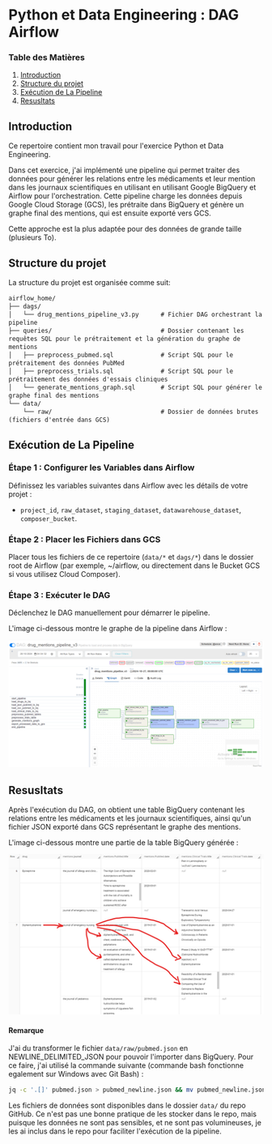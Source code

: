 # Python et Data Engineering : DAG Airflow

### Table des Matières

1. [Introduction](#Introduction)
2. [Structure du projet](#Structure-du-projet)
3. [Exécution de La Pipeline](#Exécution-de-La-Pipeline)
4. [Resusltats](#Resusltats)

## Introduction

Ce repertoire contient mon travail pour l'exercice Python et Data Engineering.

Dans cet exercice, j'ai implémenté une pipeline qui permet traiter des données pour générer les relations entre les médicaments et leur mention dans les journaux scientifiques en utilisant en utilisant Google BigQuery et Airflow pour l'orchestration. Cette pipeline charge les données depuis Google Cloud Storage (GCS), les prétraite dans BigQuery et génère un graphe final des mentions, qui est ensuite exporté vers GCS.

Cette approche est la plus adaptée pour des données de grande taille (plusieurs To).

## Structure du projet

La structure du projet est organisée comme suit:

```plaintext
airflow_home/
├── dags/
│   └── drug_mentions_pipeline_v3.py      # Fichier DAG orchestrant la pipeline
├── queries/                              # Dossier contenant les requêtes SQL pour le prétraitement et la génération du graphe de mentions
│   ├── preprocess_pubmed.sql             # Script SQL pour le prétraitement des données PubMed
│   ├── preprocess_trials.sql             # Script SQL pour le prétraitement des données d'essais cliniques
│   └── generate_mentions_graph.sql       # Script SQL pour générer le graphe final des mentions
└── data/
    └── raw/                              # Dossier de données brutes (fichiers d'entrée dans GCS)
```

## Exécution de La Pipeline

### Étape 1 : Configurer les Variables dans Airflow

Définissez les variables suivantes dans Airflow avec les détails de votre projet :

- `project_id`, `raw_dataset`, `staging_dataset`, `datawarehouse_dataset`, `composer_bucket`.

### Étape 2 : Placer les Fichiers dans GCS

Placer tous les fichiers de ce repertoire (`data/*` et `dags/*`) dans le dossier root de Airflow (par exemple, ~/airflow, ou directement dans le Bucket GCS si vous utilisez Cloud Composer).

### Étape 3 : Exécuter le DAG

Déclenchez le DAG manuellement pour démarrer le pipeline.

L'image ci-dessous montre le graphe de la pipeline dans Airflow :

![DAG Graph](images/dag_graph.png)

## Resusltats

Après l'exécution du DAG, on obtient une table BigQuery contenant les relations entre les médicaments et les journaux scientifiques, ainsi qu'un fichier JSON exporté dans GCS représentant le graphe des mentions.

L'image ci-dessous montre une partie de la table BigQuery générée :

![BigQuery Graph Table](images/bigquery_graph_table.png)

#### Remarque

J'ai du transformer le fichier `data/raw/pubmed.json` en NEWLINE_DELIMITED_JSON pour pouvoir l'importer dans BigQuery. Pour ce faire, j'ai utilisé la commande suivante (commande bash fonctionne egalement sur Windows avec Git Bash) :

```bash
jq -c '.[]' pubmed.json > pubmed_newline.json && mv pubmed_newline.json pubmed.json
```

Les fichiers de données sont disponibles dans le dossier `data/` du repo GitHub. Ce n'est pas une bonne pratique de les stocker dans le repo, mais puisque les données ne sont pas sensibles, et ne sont pas volumineuses, je les ai inclus dans le repo pour faciliter l'exécution de la pipeline.
